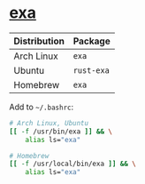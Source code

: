 # [exa](https://github.com/ogham/exa)

| Distribution | Package    |
| ------------ | ---------- |
| Arch Linux   | `exa`      |
| Ubuntu       | `rust-exa` |
| Homebrew     | `exa`      |

Add to `~/.bashrc`:

```bash
# Arch Linux, Ubuntu
[[ -f /usr/bin/exa ]] && \
    alias ls="exa"

# Homebrew
[[ -f /usr/local/bin/exa ]] && \
    alias ls="exa"
```
